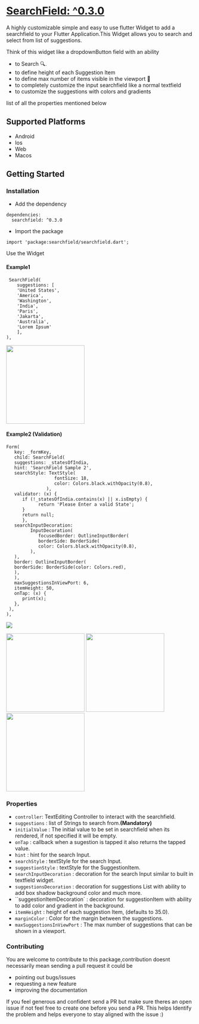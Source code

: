 # [SearchField: ^0.3.0](https://pub.dev/packages/searchfield)

A highly customizable simple and easy to use flutter Widget to add a searchfield to your Flutter Application.This Widget allows you to search and select from list of suggestions.

Think of this widget like a dropdownButton field with an ability

- to Search 🔍.
- to define height of each Suggestion Item
- to define max number of items visible in the viewport 📱
- to completely customize the input searchfield like a normal textfield
- to customize the suggestions with colors and gradients

list of all the properties mentioned below

## Supported Platforms

- Android
- Ios
- Web
- Macos

## Getting Started

### Installation

- Add the dependency

```
dependencies:
  searchfield: ^0.3.0
```

- Import the package

```
import 'package:searchfield/searchfield.dart';
```

Use the Widget

#### Example1

```
 SearchField(
    suggestions: [
    'United States',
    'America',
    'Washington',
    'India',
    'Paris',
    'Jakarta',
    'Australia',
    'Lorem Ipsum'
    ],
),
```

 <img src="https://user-images.githubusercontent.com/31410839/101930194-d74f5f80-3bfd-11eb-8f08-ca8f593cdb01.gif" width="210"/>

#### Example2 (Validation)

```
Form(
   key: _formKey,
   child: SearchField(
   suggestions: _statesOfIndia,
   hint: 'SearchField Sample 2',
   searchStyle: TextStyle(
                  fontSize: 18,
                  color: Colors.black.withOpacity(0.8),
               ),
   validator: (x) {
      if (!_statesOfIndia.contains(x) || x.isEmpty) {
            return 'Please Enter a valid State';
      }
      return null;
      },
   searchInputDecoration:
         InputDecoration(
            focusedBorder: OutlineInputBorder(
            borderSide: BorderSide(
            color: Colors.black.withOpacity(0.8),
         ),
   ),
   border: OutlineInputBorder(
   borderSide: BorderSide(color: Colors.red),
   ),
   ),
   maxSuggestionsInViewPort: 6,
   itemHeight: 50,
   onTap: (x) {
      print(x);
   },
 ),
),

```

<img src="https://user-images.githubusercontent.com/31410839/104081674-2ec10980-5256-11eb-9712-6b18e3e67f4a.gif"/>

<p float="left;padding=10px">
  <img src ="https://user-images.githubusercontent.com/31410839/102691041-a55a8080-422f-11eb-939f-6d2d43715e23.gif" width="210"/>
  <img src = "https://user-images.githubusercontent.com/31410839/102691101-fff3dc80-422f-11eb-9860-cf4fcf2b1351.gif" width="210"/>
  <img src = "https://user-images.githubusercontent.com/31410839/102691410-582bde00-4232-11eb-85fb-8ce8da8d8764.gif" width="210"/>
</p>

### Properties

- `controller`: TextEditing Controller to interact with the searchfield.
- `suggestions` : list of Strings to search from.**(Mandatory)**
- `initialValue` : The initial value to be set in searchfield when its rendered, if not specified it will be empty.
- `onTap` : callback when a sugestion is tapped it also returns the tapped value.
- `hint` : hint for the search Input.
- `searchStyle` : textStyle for the search Input.
- `suggestionStyle` : textStyle for the SuggestionItem.
- `searchInputDecoration` : decoration for the search Input similar to built in textfield widget.
- `suggestionsDecoration` : decoration for suggestions List with ability to add box shadow background color and much more.
- ``suggestionItemDecoration` : decoration for suggestionItem with ability to add color and gradient in the background.
- `itemHeight` : height of each suggestion Item, (defaults to 35.0).
- `marginColor` : Color for the margin between the suggestions.
- `maxSuggestionsInViewPort` : The max number of suggestions that can be shown in a viewport.

### Contributing

You are welcome to contribute to this package,contribution doesnt necessarily mean sending a pull request it could be

- pointing out bugs/issues
- requesting a new feature
- improving the documentation

If you feel generous and confident send a PR but make sure theres an open issue if not feel free to create one before you send a PR. This helps Identify the problem and helps everyone to stay aligned with the issue :)
